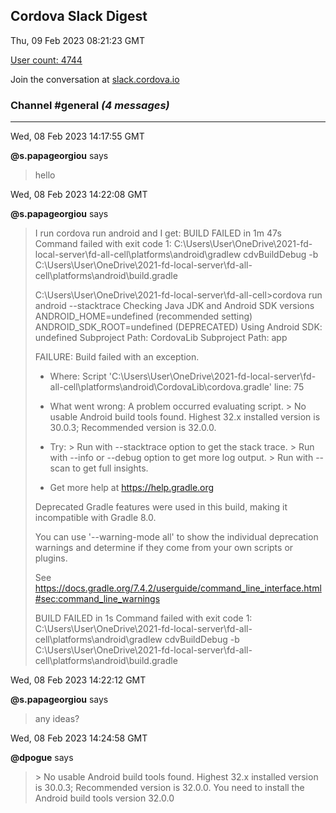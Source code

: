 ## Cordova Slack Digest
Thu, 09 Feb 2023 08:21:23 GMT

[User count: 4744](https://cordova.slack.com/)


Join the conversation at [slack.cordova.io](http://slack.cordova.io/)

### __Channel #general__ _(4 messages)_
---

Wed, 08 Feb 2023 14:17:55 GMT

__@s.papageorgiou__ says 
> hello
> 

Wed, 08 Feb 2023 14:22:08 GMT

__@s.papageorgiou__ says 
> I run cordova run android and I get: BUILD FAILED in 1m 47s
> Command failed with exit code 1: C:\Users\User\OneDrive\2021-fd-local-server\fd-all-cell\platforms\android\gradlew cdvBuildDebug -b C:\Users\User\OneDrive\2021-fd-local-server\fd-all-cell\platforms\android\build.gradle
> 
> C:\Users\User\OneDrive\2021-fd-local-server\fd-all-cell&gt;cordova run android --stacktrace
> Checking Java JDK and Android SDK versions
> ANDROID_HOME=undefined (recommended setting)
> ANDROID_SDK_ROOT=undefined (DEPRECATED)
> Using Android SDK: undefined
> Subproject Path: CordovaLib
> Subproject Path: app
> 
> FAILURE: Build failed with an exception.
> 
> * Where:
> Script 'C:\Users\User\OneDrive\2021-fd-local-server\fd-all-cell\platforms\android\CordovaLib\cordova.gradle' line: 75
> 
> * What went wrong:
> A problem occurred evaluating script.
> &gt; No usable Android build tools found. Highest 32.x installed version is 30.0.3; Recommended version is 32.0.0.
> 
> * Try:
> &gt; Run with --stacktrace option to get the stack trace.
> &gt; Run with --info or --debug option to get more log output.
> &gt; Run with --scan to get full insights.
> 
> * Get more help at <https://help.gradle.org>
> 
> Deprecated Gradle features were used in this build, making it incompatible with Gradle 8.0.
> 
> You can use '--warning-mode all' to show the individual deprecation warnings and determine if they come from your own scripts or plugins.
> 
> See <https://docs.gradle.org/7.4.2/userguide/command_line_interface.html#sec:command_line_warnings>
> 
> BUILD FAILED in 1s
> Command failed with exit code 1: C:\Users\User\OneDrive\2021-fd-local-server\fd-all-cell\platforms\android\gradlew cdvBuildDebug -b C:\Users\User\OneDrive\2021-fd-local-server\fd-all-cell\platforms\android\build.gradle
> 

Wed, 08 Feb 2023 14:22:12 GMT

__@s.papageorgiou__ says 
> any ideas?
> 

Wed, 08 Feb 2023 14:24:58 GMT

__@dpogue__ says 
> &gt; No usable Android build tools found. Highest 32.x installed version is 30.0.3; Recommended version is 32.0.0.
> You need to install the Android build tools version 32.0.0
> 

